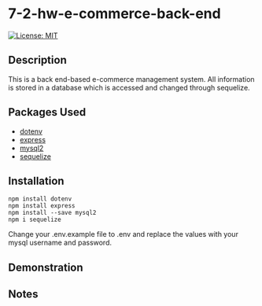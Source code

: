 # 7-2-hw-e-commerce-back-end
[![License: MIT](https://img.shields.io/badge/License-MIT-yellow.svg)](https://opensource.org/licenses/MIT)

## Description
This is a back end-based e-commerce management system. All information is stored in a database which is accessed and changed through sequelize.

## Packages Used
* [dotenv](https://www.npmjs.com/package/dotenv)
* [express](https://www.npmjs.com/package/express)
* [mysql2](https://www.npmjs.com/package/mysql2)
* [sequelize](https://www.npmjs.com/package/sequelize)

## Installation
```
npm install dotenv
npm install express
npm install --save mysql2
npm i sequelize
```
Change your .env.example file to .env and replace the values with your mysql username and password. 

## Demonstration

## Notes